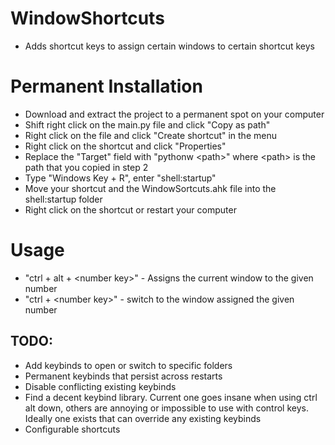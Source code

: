 # WindowShortcuts
- Adds shortcut keys to assign certain windows to certain shortcut keys

# Permanent Installation
- Download and extract the project to a permanent spot on your computer
- Shift right click on the main.py file and click "Copy as path"
- Right click on the file and click "Create shortcut" in the menu
- Right click on the shortcut and click "Properties"
- Replace the "Target" field with "pythonw \<path\>" where \<path\> is the path that you copied in step 2
- Type "Windows Key + R", enter "shell:startup"
- Move your shortcut and the WindowSortcuts.ahk file into the shell:startup folder
- Right click on the shortcut or restart your computer

# Usage
- "ctrl + alt + \<number key\>" - Assigns the current window to the given number
- "ctrl + \<number key\>" - switch to the window assigned the given number

## TODO: 
- Add keybinds to open or switch to specific folders 
- Permanent keybinds that persist across restarts
- Disable conflicting existing keybinds
- Find a decent keybind library. Current one goes insane when using ctrl alt down, others are annoying or impossible to use with control keys. Ideally one exists that can override any existing keybinds
- Configurable shortcuts
